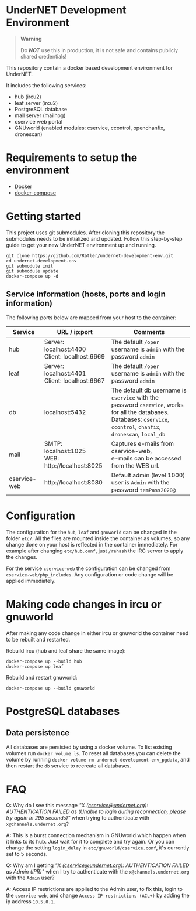 UnderNET Development Environment
================================
> **Warning**
> 
> Do _**NOT**_ use this in production, it is not safe and contains publicly shared credentials! 

This repository contain a docker based development environment for UnderNET.

It includes the following services:

- hub (ircu2)
- leaf server (ircu2)
- PostgreSQL database
- mail server (mailhog)
- cservice web portal
- GNUworld (enabled modules: cservice, ccontrol, openchanfix, dronescan)


# Requirements to setup the environment

- [Docker](https://www.docker.com/)
- [docker-compose](https://docs.docker.com/compose/)


# Getting started

This project uses git submodules. After cloning this repository the submodules needs to be
initialized and updated. Follow this step-by-step guide to get your new UnderNET environment 
up and running.

```
git clone https://github.com/Ratler/undernet-development-env.git
cd undernet-development-env
git submodule init
git submodule update
docker-compose up -d
```

## Service information (hosts, ports and login information)

The following ports below are mapped from your host to the container:

| Service      | URL / ip:port                                        | Comments                                                                                                                                                                    |
|--------------|------------------------------------------------------|-----------------------------------------------------------------------------------------------------------------------------------------------------------------------------|
| hub          | Server: localhost:4400 <br> Client: localhost:6669   | The default `/oper` username is `admin` with the password `admin`                                                                                                           |
| leaf         | Server: localhost:4401 <br> Client: localhost:6667   | The default `/oper` username is `admin` with the password `admin`                                                                                                           |
| db           | localhost:5432                                       | The default db username is `cservice` with the password `cservice`, works for all the databases. <br> Databases: `cservice`, `ccontrol`, `chanfix`, `dronescan`, `local_db` |
 | mail         | SMTP: localhost:1025 <br> WEB: http://localhost:8025 | Captures e-mails from cservice-web, <br>e-mails can be accessed from the WEB url.                                                                                           |
 | cservice-web | http://localhost:8080                                | Default admin (level 1000) user is `Admin` with the password `temPass2020@`                                                                                                 |


# Configuration

The configuration for the `hub`, `leaf` and `gnuworld` can be changed in the folder `etc/`.
All the files are mounted inside the container as volumes, so any change done on your host
is reflected in the container immediately. For example after changing `etc/hub.conf`, just 
`/rehash` the IRC server to apply the changes.

For the service `cservice-web` the configuration can be changed from `cservice-web/php_includes`. Any configuration
or code change will be applied immediately.

# Making code changes in ircu or gnuworld

After making any code change in either ircu or gnuworld the container need to be rebuilt and restarted.

Rebuild ircu (hub and leaf share the same image):
```
docker-compose up --build hub
docker-compose up leaf
```

Rebuild and restart gnuworld:
```
docker-compose up --build gnuworld
```

# PostgreSQL databases

## Data persistence

All databases are persisted by using a docker volume. To list existing volumes  run `docker volume ls`. 
To reset all databases you can delete the volume by running `docker volume rm undernet-development-env_pgdata`,
and then restart the `db` service to recreate all databases.


# FAQ
Q: Why do I see this message _"X (cservice@undernet.org): AUTHENTICATION FAILED as <user> 
   (Unable to login during reconnection, please try again in 295 seconds)"_ when trying to 
   authenticate with `x@channels.undernet.org`?

A: This is a burst connection mechanism in GNUworld which happen when it links to its hub. 
   Just wait for it to complete and try again. Or you can change the setting `login_delay` in
   `etc/gnuworld/cservice.conf`, it's currently set to 5 seconds.

Q: Why am I getting _"X (cservice@undernet.org): AUTHENTICATION FAILED as Admin (IPR)"_ when I try to
   authenticate with the `x@channels.undernet.org` with the `Admin` user?

A: Access IP restrictions are applied to the Admin user, to fix this, login to the `cservice-web`, and
   change `Access IP restrictions (ACL+)` by adding the ip address `10.5.0.1`.